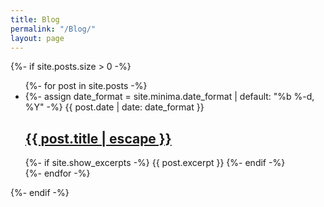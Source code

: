 ```yaml
---
title: Blog
permalink: "/Blog/"
layout: page
---
```


<div >




  {%- if site.posts.size > 0 -%}
    <ul >
      {%- for post in site.posts -%}
      <li>
        {%- assign date_format = site.minima.date_format | default: "%b %-d, %Y" -%}
        <span class="post-meta">{{ post.date | date: date_format }}</span>
        <h2>
          <a class="post-link" href="{{ post.url | relative_url }}">
            {{ post.title | escape }}
          </a>
        </h2>
        {%- if site.show_excerpts -%}
          {{ post.excerpt }}
        {%- endif -%}
      </li>
      {%- endfor -%}
    </ul>

  {%- endif -%}

</div>
